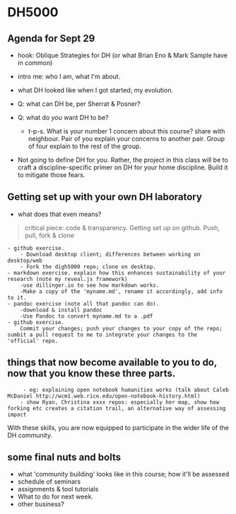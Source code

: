 # DH5000 
## Agenda for Sept 29

- hook: Oblique Strategies for DH (or what Brian Eno & Mark Sample have in common)
- intro me: who I am, what I'm about.
- what DH looked like when I got started; my evolution.
- Q: what can DH be, per Sherrat & Posner?
- Q: what do *you* want DH to be?
	- t-p-s. What is your number 1 concern about this course? share with neighbour. Pair of you explain your concerns to another pair. Group of four explain to the rest of the group.

- Not going to define DH for you. Rather, the project in this class will be to craft a discipline-specific primer on DH for your home discipline. Build it to mitigate those fears.

## Getting set up with your own DH laboratory

- what does that even means?

> critical piece: code & transparency. Getting set up on github. Push, pull, fork & clone

	- github exercise.
		- Download desktop client; differences between working on desktop/web 
		- Fork the digh5000 repo; clone on desktop. 
	- markdown exercise. explain how this enhances sustainability of your research (note my reveal.js framework) 
		-use dillinger.io to see how markdown works.
		-Make a copy of the 'myname.md', rename it accordingly, add info to it.
	- pandoc exercise (note all that pandoc can do). 
		-download & install pandoc
		-Use Pandoc to convert myname.md to a .pdf
	- github exercise.
		Commit your changes; push your changes to your copy of the repo; sumbit a pull request to me to integrate your changes to the 'official' repo.

 ## things that now become available to you to do, now that you know these three parts.

 		 - eg: explaining open notebook humanities works (talk about Caleb McDaniel http://wcm1.web.rice.edu/open-notebook-history.html)
  		- show Ryan, Christina xxxx repos: especially her map, show how forking etc creates a citation trail, an alternative way of assessing impact

With these skills, you are now equipped to participate in the wider life of the DH community. 

## some final nuts and bolts
- what 'community building' looks like in this course; how it'll be assessed
- schedule of seminars
- assignments & tool tutorials
- What to do for next week.
- other business?
